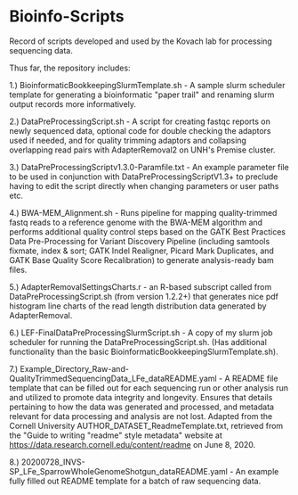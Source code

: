 # Bioinfo-Scripts
Record of scripts developed and used by the Kovach lab for processing sequencing data.

Thus far, the repository includes:

1.) BioinformaticBookkeepingSlurmTemplate.sh - A sample slurm scheduler template for generating a bioinformatic "paper trail" and renaming slurm output records more informatively.

2.) DataPreProcessingScript.sh - A script for creating fastqc reports on newly sequenced data, optional code for double checking the adaptors used if needed, and for quality trimming adaptors and collapsing overlapping read pairs with AdapterRemoval2 on UNH's Premise cluster.

3.) DataPreProcessingScriptv1.3.0-Paramfile.txt -  An example parameter file to be used in conjunction with DataPreProcessingScriptV1.3+ to preclude having to edit the script directly when changing parameters or user paths etc.

4.) BWA-MEM_Alignment.sh - Runs pipeline for mapping quality-trimmed fastq reads to a reference genome with the BWA-MEM algorithm and performs additional quality control steps based on the GATK Best Practices Data Pre-Processing for Variant Discovery Pipeline (including samtools fixmate, index & sort; GATK Indel Realigner, Picard Mark Duplicates, and GATK Base Quality Score Recalibration) to generate analysis-ready bam files. 

5.) AdapterRemovalSettingsCharts.r - an R-based subscript called from DataPreProcessingScript.sh (from version 1.2.2+) that generates nice pdf histogram line charts of the read length distribution data generated by AdapterRemoval.

6.) LEF-FinalDataPreProcessingSlurmScript.sh - A copy of my slurm job scheduler for running the DataPreProcessingScript.sh. (Has additional functionality than the basic BioinformaticBookkeepingSlurmTemplate.sh).

7.) Example_Directory_Raw-and-QualityTrimmedSequencingData_LFe_dataREADME.yaml - A README file template that can be filled out for each sequencing run or other analysis run and utilized to promote data integrity and longevity. Ensures that details pertaining to how the data was generated and processed, and metadata relevant for data processing and analysis are not lost. Adapted from the Cornell University AUTHOR_DATASET_ReadmeTemplate.txt, retrieved from the "Guide to writing "readme" style metadata" website at https://data.research.cornell.edu/content/readme on June 8, 2020.

8.) 20200728_INVS-SP_LFe_SparrowWholeGenomeShotgun_dataREADME.yaml - An example fully filled out README template for a batch of raw sequencing data.
